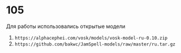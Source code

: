 # 105
Для работы использовались открытые модели 
 1. `https://alphacephei.com/vosk/models/vosk-model-ru-0.10.zip`
 1. `https://github.com/bakwc/JamSpell-models/raw/master/ru.tar.gz`
